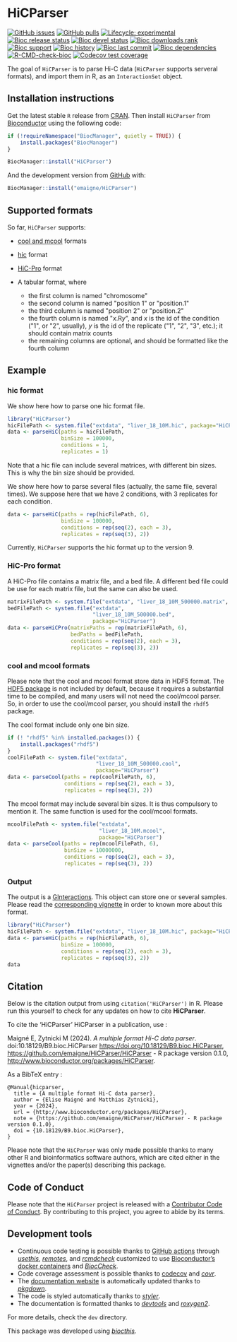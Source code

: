 # HiCParser

<!-- badges: start -->

[![GitHub
issues](https://img.shields.io/github/issues/emaigne/HiCParser)](https://github.com/emaigne/HiCParser/issues)
[![GitHub
pulls](https://img.shields.io/github/issues-pr/emaigne/HiCParser)](https://github.com/emaigne/HiCParser/pulls)
[![Lifecycle:
experimental](https://img.shields.io/badge/lifecycle-experimental-orange.svg)](https://lifecycle.r-lib.org/articles/stages.html#experimental)
[![Bioc release
status](http://www.bioconductor.org/shields/build/release/bioc/HiCParser.svg)](https://bioconductor.org/checkResults/release/bioc-LATEST/HiCParser)
[![Bioc devel
status](http://www.bioconductor.org/shields/build/devel/bioc/HiCParser.svg)](https://bioconductor.org/checkResults/devel/bioc-LATEST/HiCParser)
[![Bioc downloads
rank](https://bioconductor.org/shields/downloads/release/HiCParser.svg)](http://bioconductor.org/packages/stats/bioc/HiCParser/)
[![Bioc
support](https://bioconductor.org/shields/posts/HiCParser.svg)](https://support.bioconductor.org/tag/HiCParser)
[![Bioc
history](https://bioconductor.org/shields/years-in-bioc/HiCParser.svg)](https://bioconductor.org/packages/release/bioc/html/HiCParser.html#since)
[![Bioc last
commit](https://bioconductor.org/shields/lastcommit/devel/bioc/HiCParser.svg)](http://bioconductor.org/checkResults/devel/bioc-LATEST/HiCParser/)
[![Bioc
dependencies](https://bioconductor.org/shields/dependencies/release/HiCParser.svg)](https://bioconductor.org/packages/release/bioc/html/HiCParser.html#since)
[![R-CMD-check-bioc](https://github.com/emaigne/HiCParser/actions/workflows/check-bioc.yml/badge.svg)](https://github.com/emaigne/HiCParser/actions/workflows/check-bioc.yml)
[![Codecov test
coverage](https://codecov.io/gh/emaigne/HiCParser/branch/devel/graph/badge.svg)](https://app.codecov.io/gh/emaigne/HiCParser?branch=devel)
<!-- badges: end -->

The goal of `HiCParser` is to parse Hi-C data (`HiCParser` supports serveral 
formats), and import them in R, as an `InteractionSet` object.

## Installation instructions

Get the latest stable `R` release from
[CRAN](http://cran.r-project.org/). Then install `HiCParser` from
[Bioconductor](http://bioconductor.org/) using the following code:

``` r
if (!requireNamespace("BiocManager", quietly = TRUE)) {
    install.packages("BiocManager")
}

BiocManager::install("HiCParser")
```

And the development version from
[GitHub](https://github.com/emaigne/HiCParser) with:

``` r
BiocManager::install("emaigne/HiCParser")
```

## Supported formats

So far, `HiCParser` supports:

  - [cool and mcool](https://github.com/open2c/cooler) formats
  - [hic](https://github.com/aidenlab/hictools) format
  - [HiC-Pro](https://github.com/nservant/HiC-Pro) format
  - A tabular format, where

      - the first column is named "chromosome"
      - the second column is named "position 1" or "position.1"
      - the third column is named "position 2" or "position.2"
      - the fourth column is named "*x*.R*y*", and *x* is the id of the condition ("1", or "2", usually), *y* is the id of the replicate ("1", "2", "3", etc.); it should contain matrix counts
      - the remaining columns are optional, and should be formatted like the fourth column

## Example

### hic format

We show here how to parse one hic format file.

``` r
library("HiCParser")
hicFilePath <- system.file("extdata", "liver_18_10M.hic", package="HiCParser")
data <- parseHiC(paths = hicFilePath, 
                 binSize = 100000,
                 conditions = 1, 
                 replicates = 1)
```
Note that a hic file can include several matrices, with different bin sizes.
This is why the bin size should be provided.

We show here how to parse several files (actually, the same file, 
several times). We suppose here that we have 2 conditions, with 3 replicates 
for each condition.

``` r
data <- parseHiC(paths = rep(hicFilePath, 6), 
                 binSize = 100000, 
                 conditions = rep(seq(2), each = 3),
                 replicates = rep(seq(3), 2))
```
Currently, `HiCParser` supports the hic format up to the version 9.

### HiC-Pro format

A HiC-Pro file contains a matrix file, and a bed file.
A different bed file could be use for each matrix file, 
but the same can also be used.

``` r
matrixFilePath <- system.file("extdata", "liver_18_10M_500000.matrix", package="HiCParser")
bedFilePath <- system.file("extdata", 
                           "liver_18_10M_500000.bed", 
                           package="HiCParser")
data <- parseHiCPro(matrixPaths = rep(matrixFilePath, 6), 
                    bedPaths = bedFilePath, 
                    conditions = rep(seq(2), each = 3),
                    replicates = rep(seq(3), 2))
```

### cool and mcool formats

Please note that the cool and mcool format store data in HDF5 format.
The [HDF5 package](https://bioconductor.org/packages/release/bioc/html/rhdf5.html) 
is not included by default, because it requires a substantial time to be 
compiled, and many users will not need the cool/mcool parser.
So, in order to use the cool/mcool parser, you should install the `rhdf5` package.

The cool format include only one bin size.

``` r
if (! "rhdf5" %in% installed.packages()) {
    install.packages("rhdf5")
}
coolFilePath <- system.file("extdata",
                            "liver_18_10M_500000.cool", 
                            package="HiCParser")
data <- parseCool(paths = rep(coolFilePath, 6), 
                  conditions = rep(seq(2), each = 3),
                  replicates = rep(seq(3), 2))
```

The mcool format may include several bin sizes.
It is thus compulsory to mention it.
The same function is used for the cool/mcool formats.

``` r
mcoolFilePath <- system.file("extdata", 
                             "liver_18_10M.mcool", 
                             package="HiCParser")
data <- parseCool(paths = rep(mcoolFilePath, 6), 
                  binSize = 10000000, 
                  conditions = rep(seq(2), each = 3),
                  replicates = rep(seq(3), 2))
```

### Output

The output is a [GInteractions](https://bioconductor.org/packages/release/bioc/html/InteractionSet.html).
This object can store one or several samples.
Please read the [corresponding vignette](https://bioconductor.org/packages/devel/bioc/vignettes/InteractionSet/inst/doc/interactions.html) in order to known more about this format.

``` r
library("HiCParser")
hicFilePath <- system.file("extdata", "liver_18_10M.hic", package="HiCParser")
data <- parseHiC(paths = rep(hicFilePath, 6), 
                 binSize = 100000, 
                 conditions = rep(seq(2), each = 3),
                 replicates = rep(seq(3), 2))
data
```


## Citation

Below is the citation output from using `citation('HiCParser')` in R.
Please run this yourself to check for any updates on how to cite
**HiCParser**.

To cite the ‘HiCParser’ HiCParser in a publication, use :

  Maigné E, Zytnicki M (2024). _A multiple format Hi-C data parser_.
  doi:10.18129/B9.bioc.HiCParser <https://doi.org/10.18129/B9.bioc.HiCParser>,
  https://github.com/emaigne/HiCParser/HiCParser - R package version 0.1.0,
  <http://www.bioconductor.org/packages/HiCParser>.

As a BibTeX entry :

    @Manual{hicparser,
      title = {A multiple format Hi-C data parser},
      author = {Elise Maigné and Matthias Zytnicki},
      year = {2024},
      url = {http://www.bioconductor.org/packages/HiCParser},
      note = {https://github.com/emaigne/HiCParser/HiCParser - R package version 0.1.0},
      doi = {10.18129/B9.bioc.HiCParser},
    }

Please note that the `HiCParser` was only made possible thanks to many
other R and bioinformatics software authors, which are cited either in
the vignettes and/or the paper(s) describing this package.

## Code of Conduct

Please note that the `HiCParser` project is released with a [Contributor
Code of Conduct](http://bioconductor.org/about/code-of-conduct/). By
contributing to this project, you agree to abide by its terms.

## Development tools

- Continuous code testing is possible thanks to [GitHub
  actions](https://www.tidyverse.org/blog/2020/04/usethis-1-6-0/)
  through *[usethis](https://CRAN.R-project.org/package=usethis)*,
  *[remotes](https://CRAN.R-project.org/package=remotes)*, and
  *[rcmdcheck](https://CRAN.R-project.org/package=rcmdcheck)* customized
  to use [Bioconductor’s docker
  containers](https://www.bioconductor.org/help/docker/) and
  *[BiocCheck](https://bioconductor.org/packages/3.17/BiocCheck)*.
- Code coverage assessment is possible thanks to
  [codecov](https://codecov.io/gh) and
  *[covr](https://CRAN.R-project.org/package=covr)*.
- The [documentation website](http://emaigne.github.io/HiCParser) is
  automatically updated thanks to
  *[pkgdown](https://CRAN.R-project.org/package=pkgdown)*.
- The code is styled automatically thanks to
  *[styler](https://CRAN.R-project.org/package=styler)*.
- The documentation is formatted thanks to
  *[devtools](https://CRAN.R-project.org/package=devtools)* and
  *[roxygen2](https://CRAN.R-project.org/package=roxygen2)*.

For more details, check the `dev` directory.

This package was developed using
*[biocthis](https://bioconductor.org/packages/3.17/biocthis)*.
